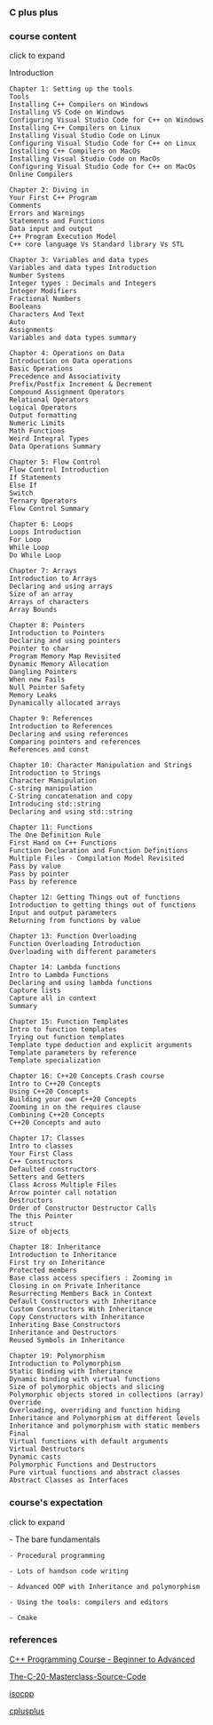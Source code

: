 ### C plus plus 

### course content

<detail><summary>click to expand</summary>
<p>
	Introduction

	Chapter 1: Setting up the tools
	Tools
	Installing C++ Compilers on Windows
	Installing VS Code on Windows
	Configuring Visual Studio Code for C++ on Windows
	Installing C++ Compilers on Linux
	Installing Visual Studio Code on Linux
	Configuring Visual Studio Code for C++ on Linux
	Installing C++ Compilers on MacOs
	Installing Visual Studio Code on MacOs
	Configuring Visual Studio Code for C++ on MacOs
	Online Compilers

	Chapter 2: Diving in
	Your First C++ Program
	Comments
	Errors and Warnings
	Statements and Functions
	Data input and output
	C++ Program Execution Model
	C++ core language Vs Standard library Vs STL

	Chapter 3: Variables and data types
	Variables and data types Introduction
	Number Systems
	Integer types : Decimals and Integers
	Integer Modifiers
	Fractional Numbers
	Booleans
	Characters And Text
	Auto
	Assignments
	Variables and data types summary

	Chapter 4: Operations on Data
	Introduction on Data operations
	Basic Operations
	Precedence and Associativity
	Prefix/Postfix Increment & Decrement
	Compound Assignment Operators
	Relational Operators
	Logical Operators
	Output formatting
	Numeric Limits
	Math Functions
	Weird Integral Types
	Data Operations Summary

	Chapter 5: Flow Control
	Flow Control Introduction
	If Statements
	Else If
	Switch
	Ternary Operators
	Flow Control Summary

	Chapter 6: Loops
	Loops Introduction
	For Loop
	While Loop
	Do While Loop

	Chapter 7: Arrays
	Introduction to Arrays
	Declaring and using arrays
	Size of an array
	Arrays of characters
	Array Bounds

	Chapter 8: Pointers
	Introduction to Pointers
	Declaring and using pointers
	Pointer to char
	Program Memory Map Revisited
	Dynamic Memory Allocation
	Dangling Pointers
	When new Fails
	Null Pointer Safety
	Memory Leaks
	Dynamically allocated arrays

	Chapter 9: References
	Introduction to References
	Declaring and using references
	Comparing pointers and references
	References and const

	Chapter 10: Character Manipulation and Strings
	Introduction to Strings
	Character Manipulation
	C-string manipulation
	C-String concatenation and copy
	Introducing std::string
	Declaring and using std::string

	Chapter 11: Functions
	The One Definition Rule
	First Hand on C++ Functions
	Function Declaration and Function Definitions
	Multiple Files - Compilation Model Revisited
	Pass by value
	Pass by pointer
	Pass by reference

	Chapter 12: Getting Things out of functions
	Introduction to getting things out of functions
	Input and output parameters
	Returning from functions by value

	Chapter 13: Function Overloading
	Function Overloading Introduction
	Overloading with different parameters

	Chapter 14: Lambda functions
	Intro to Lambda Functions
	Declaring and using lambda functions
	Capture lists
	Capture all in context
	Summary

	Chapter 15: Function Templates
	Intro to function templates
	Trying out function templates
	Template type deduction and explicit arguments
	Template parameters by reference
	Template specialization

	Chapter 16: C++20 Concepts Crash course
	Intro to C++20 Concepts
	Using C++20 Concepts
	Building your own C++20 Concepts
	Zooming in on the requires clause
	Combining C++20 Concepts
	C++20 Concepts and auto

	Chapter 17: Classes
	Intro to classes
	Your First Class
	C++ Constructors
	Defaulted constructors
	Setters and Getters
	Class Across Multiple Files
	Arrow pointer call notation
	Destructors
	Order of Constructor Destructor Calls
	The this Pointer
	struct
	Size of objects

	Chapter 18: Inheritance
	Introduction to Inheritance
	First try on Inheritance
	Protected members
	Base class access specifiers : Zooming in
	Closing in on Private Inheritance
	Resurrecting Members Back in Context
	Default Constructors with Inheritance
	Custom Constructors With Inheritance
	Copy Constructors with Inheritance
	Inheriting Base Constructors
	Inheritance and Destructors
	Reused Symbols in Inheritance

	Chapter 19: Polymorphism
	Introduction to Polymorphism
	Static Binding with Inheritance
	Dynamic binding with virtual functions
	Size of polymorphic objects and slicing
	Polymorphic objects stored in collections (array)
	Override
	Overloading, overriding and function hiding
	Inheritance and Polymorphism at different levels
	Inheritance and polymorphism with static members
	Final
	Virtual functions with default arguments
	Virtual Destructors
	Dynamic casts
	Polymorphic Functions and Destructors
	Pure virtual functions and abstract classes
	Abstract Classes as Interfaces
</p>
</detail>

### course's expectation

<detail><summary>click to expand</summary>
<p>
	- The bare fundamentals

	- Procedural programming

	- Lots of handson code writing

	- Advanced OOP with Inheritance and polymorphism

	- Using the tools: compilers and editors

	- Cmake
</p>
</detail>

### references

[C++ Programming Course - Beginner to Advanced](https://www.youtube.com/watch?v=8jLOx1hD3_o)

[The-C-20-Masterclass-Source-Code](https://github.com/rutura/The-C-20-Masterclass-Source-Code)

[isocpp](https://isocpp.org/)

[cplusplus](https://cplusplus.com/)
